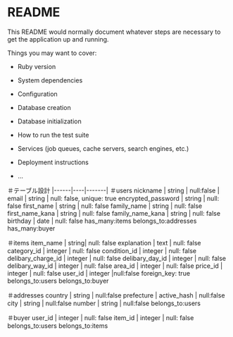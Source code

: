# README

This README would normally document whatever steps are necessary to get the
application up and running.

Things you may want to cover:

* Ruby version

* System dependencies

* Configuration

* Database creation

* Database initialization

* How to run the test suite

* Services (job queues, cache servers, search engines, etc.)

* Deployment instructions

* ...

＃テーブル設計
|------|----|-------|
＃users
nickname | string |  null:false |
email | string | null: false, unique: true
encrypted_password | string | null: false
first_name | string | null: false
family_name | string | null: false
first_name_kana | string | null: false
family_name_kana | string | null: false
birthday | date | null: false
has_many:items
belongs_to:addresses
has_many:buyer

＃items
item_name | string| null: false
explanation | text | null: false
category_id | integer | null: false
condition_id | integer | null: false
delibary_charge_id | integer | null: false
delibary_day_id | integer | null: false
delibary_way_id | integer | null: false
area_id | integer | null: false
price_id | integer | null: false
user_id | integer |null:false foreign_key: true
belongs_to:users
belongs_to:buyer


＃addresses
country | string | null:false
prefecture | active_hash | null:false
city | string | null:false
number | string | null:false
belongs_to:users

＃buyer
user_id | integer | null: false
item_id | integer | null: false
belongs_to:users
belongs_to:items
